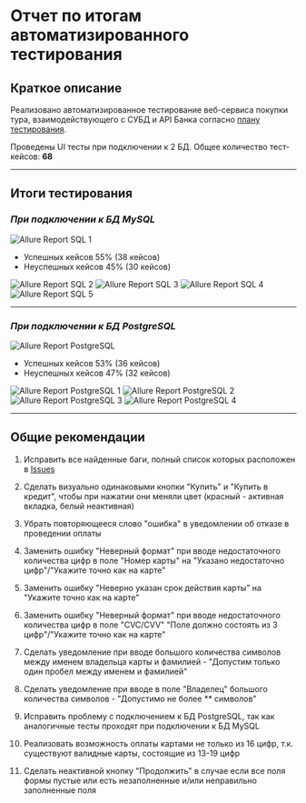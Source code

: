 # Отчет по итогам автоматизированного тестирования

## Краткое описание

Реализовано автоматизированное тестирование веб-cервиса покупки тура, взаимодействующего с СУБД и API Банка согласно [плану тестирования](https://github.com/volontare/AQA-Diploma/blob/master/documents/Plan.md).

Проведены UI тесты при подключении к 2 БД. Общее количество тест-кейсов: **68**

---

## Итоги тестирования

### *При подключении к БД MySQL*

![Allure Report SQL 1](https://raw.githubusercontent.com/Romankurinov/Graduate-work/main/.github/images/img.png)

- Успешных кейсов 55% (38 кейсов)
- Неуспешных кейсов 45% (30 кейсов)

![Allure Report SQL 2](https://raw.githubusercontent.com/Romankurinov/Graduate-work/main/.github/images/img_1.png)
![Allure Report SQL 3](https://raw.githubusercontent.com/Romankurinov/Graduate-work/main/.github/images/img_2.png)
![Allure Report SQL 4](https://raw.githubusercontent.com/Romankurinov/Graduate-work/main/.github/images/img_3.png)
![Allure Report SQL 5](https://raw.githubusercontent.com/Romankurinov/Graduate-work/main/.github/images/img_4.png)

---

### *При подключении к БД PostgreSQL*
![Allure Report PostgreSQL](https://raw.githubusercontent.com/Romankurinov/Graduate-work/main/.github/images/img_5.png)

- Успешных кейсов 53% (36 кейсов)
- Неуспешных кейсов 47% (32 кейсов)

![Allure Report PostgreSQL 1](https://raw.githubusercontent.com/Romankurinov/Graduate-work/main/.github/images/img_6.png)
![Allure Report PostgreSQL 2](https://raw.githubusercontent.com/Romankurinov/Graduate-work/main/.github/images/img_8.png)
![Allure Report PostgreSQL 3](https://raw.githubusercontent.com/Romankurinov/Graduate-work/main/.github/images/img_9.png)
![Allure Report PostgreSQL 4](https://raw.githubusercontent.com/Romankurinov/Graduate-work/main/.github/images/img_10.png)

---
## Общие рекомендации

1. Исправить все найденные баги, полный список которых расположен в [Issues](https://github.com/Romankurinov/Graduate-work/issues)

2. Сделать визуально одинаковыми кнопки "Купить" и "Купить в кредит", чтобы при нажатии они меняли цвет (красный - активная вкладка, белый неактивная)

3. Убрать повторяющееся слово "ошибка" в уведомлении об отказе в проведении оплаты

4. Заменить ошибку "Неверный формат" при вводе недостаточного количества цифр в поле "Номер карты" на "Указано недостаточно цифр"/"Укажите точно как на карте"

5. Заменить ошибку "Неверно указан срок действия карты" на "Укажите точно как на карте"

6. Заменить ошибку "Неверный формат" при вводе недостаточного количества цифр в поле "CVC/CVV" "Поле должно состоять из 3 цифр"/"Укажите точно как на карте"

7. Сделать уведомление при вводе большого количества символов между именем владельца карты и фамилией - "Допустим только один пробел между именем и фамилией"

8. Сделать уведомление при вводе в поле "Владелец" большого количества символов - "Допустимо не более ** символов"

9. Исправить проблему с подключением к БД PostgreSQL, так как аналогичные тесты проходят при подключении к БД MySQL

10. Реализовать возможность оплаты картами не только из 16 цифр, т.к. существуют валидные карты, состоящие из 13-19 цифр

11. Сделать неактивной кнопку "Продолжить" в случае если все поля формы пустые или есть незаполненные и/или неправильно заполненные поля